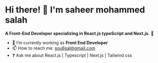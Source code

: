 # Hi there! 👋 I'm saheer mohammed salah  
**A Front-End Developer specializing in React.js typeScript and Next.js.** 🌟  
- 🌱 I’m currently working as **Front End Developer**  
- 📫 How to reach me: [sou6sal@gmail.com](mailto:sou6sal@gmail.com)
- ❓ Ask me about  React.js | Typescript | Next.js | Tailwind css
